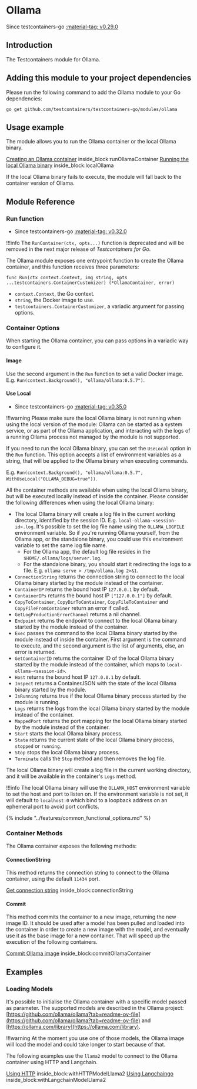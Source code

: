 # Ollama

Since testcontainers-go <a href="https://github.com/testcontainers/testcontainers-go/releases/tag/v0.29.0"><span class="tc-version">:material-tag: v0.29.0</span></a>

## Introduction

The Testcontainers module for Ollama.

## Adding this module to your project dependencies

Please run the following command to add the Ollama module to your Go dependencies:

```
go get github.com/testcontainers/testcontainers-go/modules/ollama
```

## Usage example

The module allows you to run the Ollama container or the local Ollama binary.

<!--codeinclude-->
[Creating an Ollama container](../../modules/ollama/examples_test.go) inside_block:runOllamaContainer
[Running the local Ollama binary](../../modules/ollama/examples_test.go) inside_block:localOllama
<!--/codeinclude-->

If the local Ollama binary fails to execute, the module will fall back to the container version of Ollama.

## Module Reference

### Run function

- Since testcontainers-go <a href="https://github.com/testcontainers/testcontainers-go/releases/tag/v0.32.0"><span class="tc-version">:material-tag: v0.32.0</span></a>

!!!info
    The `RunContainer(ctx, opts...)` function is deprecated and will be removed in the next major release of _Testcontainers for Go_.

The Ollama module exposes one entrypoint function to create the Ollama container, and this function receives three parameters:

```golang
func Run(ctx context.Context, img string, opts ...testcontainers.ContainerCustomizer) (*OllamaContainer, error)
```

- `context.Context`, the Go context.
- `string`, the Docker image to use.
- `testcontainers.ContainerCustomizer`, a variadic argument for passing options.

### Container Options

When starting the Ollama container, you can pass options in a variadic way to configure it.

#### Image

Use the second argument in the `Run` function to set a valid Docker image.
E.g. `Run(context.Background(), "ollama/ollama:0.5.7")`.

#### Use Local

- Since testcontainers-go <a href="https://github.com/testcontainers/testcontainers-go/releases/tag/v0.35.0"><span class="tc-version">:material-tag: v0.35.0</span></a>

!!!warning
    Please make sure the local Ollama binary is not running when using the local version of the module:
    Ollama can be started as a system service, or as part of the Ollama application,
    and interacting with the logs of a running Ollama process not managed by the module is not supported.

If you need to run the local Ollama binary, you can set the `UseLocal` option in the `Run` function.
This option accepts a list of environment variables as a string, that will be applied to the Ollama binary when executing commands.

E.g. `Run(context.Background(), "ollama/ollama:0.5.7", WithUseLocal("OLLAMA_DEBUG=true"))`.

All the container methods are available when using the local Ollama binary, but will be executed locally instead of inside the container.
Please consider the following differences when using the local Ollama binary:

- The local Ollama binary will create a log file in the current working directory, identified by the session ID. E.g. `local-ollama-<session-id>.log`. It's possible to set the log file name using the `OLLAMA_LOGFILE` environment variable. So if you're running Ollama yourself, from the Ollama app, or the standalone binary, you could use this environment variable to set the same log file name.
  - For the Ollama app, the default log file resides in the `$HOME/.ollama/logs/server.log`.
  - For the standalone binary, you should start it redirecting the logs to a file. E.g. `ollama serve > /tmp/ollama.log 2>&1`.
- `ConnectionString` returns the connection string to connect to the local Ollama binary started by the module instead of the container.
- `ContainerIP` returns the bound host IP `127.0.0.1` by default.
- `ContainerIPs` returns the bound host IP `["127.0.0.1"]` by default.
- `CopyToContainer`, `CopyDirToContainer`, `CopyFileToContainer` and `CopyFileFromContainer` return an error if called.
- `GetLogProductionErrorChannel` returns a nil channel.
- `Endpoint` returns the endpoint to connect to the local Ollama binary started by the module instead of the container.
- `Exec` passes the command to the local Ollama binary started by the module instead of inside the container. First argument is the command to execute, and the second argument is the list of arguments, else, an error is returned.
- `GetContainerID` returns the container ID of the local Ollama binary started by the module instead of the container, which maps to `local-ollama-<session-id>`.
- `Host` returns the bound host IP `127.0.0.1` by default.
- `Inspect` returns a ContainerJSON with the state of the local Ollama binary started by the module.
- `IsRunning` returns true if the local Ollama binary process started by the module is running.
- `Logs` returns the logs from the local Ollama binary started by the module instead of the container.
- `MappedPort` returns the port mapping for the local Ollama binary started by the module instead of the container.
- `Start` starts the local Ollama binary process.
- `State` returns the current state of the local Ollama binary process, `stopped` or `running`.
- `Stop` stops the local Ollama binary process.
- `Terminate` calls the `Stop` method and then removes the log file.

The local Ollama binary will create a log file in the current working directory, and it will be available in the container's `Logs` method.

!!!info
    The local Ollama binary will use the `OLLAMA_HOST` environment variable to set the host and port to listen on.
    If the environment variable is not set, it will default to `localhost:0`
    which bind to a loopback address on an ephemeral port to avoid port conflicts.

{% include "../features/common_functional_options.md" %}

### Container Methods

The Ollama container exposes the following methods:

#### ConnectionString

This method returns the connection string to connect to the Ollama container, using the default `11434` port.

<!--codeinclude-->
[Get connection string](../../modules/ollama/ollama_test.go) inside_block:connectionString
<!--/codeinclude-->

#### Commit

This method commits the container to a new image, returning the new image ID.
It should be used after a model has been pulled and loaded into the container in order to create a new image with the model,
and eventually use it as the base image for a new container. That will speed up the execution of the following containers.

<!--codeinclude-->
[Commit Ollama image](../../modules/ollama/ollama_test.go) inside_block:commitOllamaContainer
<!--/codeinclude-->

## Examples

### Loading Models

It's possible to initialise the Ollama container with a specific model passed as parameter. The supported models are described in the Ollama project: [https://github.com/ollama/ollama?tab=readme-ov-file](https://github.com/ollama/ollama?tab=readme-ov-file) and [https://ollama.com/library](https://ollama.com/library).

!!!warning
    At the moment you use one of those models, the Ollama image will load the model and could take longer to start because of that.

The following examples use the `llama2` model to connect to the Ollama container using HTTP and Langchain.

<!--codeinclude-->
[Using HTTP](../../modules/ollama/examples_test.go) inside_block:withHTTPModelLlama2
[Using Langchaingo](../../modules/ollama/examples_test.go) inside_block:withLangchainModelLlama2
<!--/codeinclude-->
